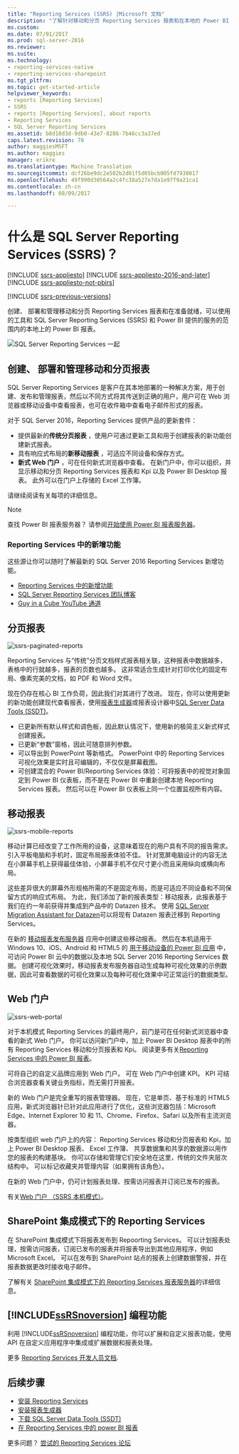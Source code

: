 ```yaml
---
title: "Reporting Services (SSRS) |Microsoft 文档"
description: "了解针对移动和分页 Reporting Services 报表和在本地的 Power BI 报表工具和服务。"
ms.custom: 
ms.date: 07/01/2017
ms.prod: sql-server-2016
ms.reviewer: 
ms.suite: 
ms.technology:
- reporting-services-native
- reporting-services-sharepoint
ms.tgt_pltfrm: 
ms.topic: get-started-article
helpviewer_keywords:
- reports [Reporting Services]
- SSRS
- reports [Reporting Services], about reports
- Reporting Services
- SQL Server Reporting Services
ms.assetid: b8d18d3d-9db0-43e7-8286-7b46cc3a37ed
caps.latest.revision: 70
author: maggiesMSFT
ms.author: maggies
manager: erikre
ms.translationtype: Machine Translation
ms.sourcegitcommit: dcf26be9dc2e502b2d01f5d05bcb005fd7938017
ms.openlocfilehash: 49f990d30564a2c4fc38a527e7da1e97f9a21ca1
ms.contentlocale: zh-cn
ms.lasthandoff: 08/09/2017

---
```


# <a name="what-is-sql-server-reporting-services-ssrs"></a>什么是 SQL Server Reporting Services (SSRS)？

[!INCLUDE [ssrs-appliesto](../includes/ssrs-appliesto.md)] [!INCLUDE [ssrs-appliesto-2016-and-later](../includes/ssrs-appliesto-2016-and-later.md)] [!INCLUDE [ssrs-appliesto-not-pbirs](../includes/ssrs-appliesto-not-pbirs.md)]

[!INCLUDE [ssrs-previous-versions](../includes/ssrs-previous-versions.md)]

创建、 部署和管理移动和分页 Reporting Services 报表和在准备就绪，可以使用的工具和 SQL Server Reporting Services (SSRS) 和 Power BI 提供的服务的范围内的本地上的 Power BI 报表。

![SQL Server Reporting Services 一起](../reporting-services/media/ss-reporting-services-all-together.png "SQL Server Reporting Services 所有组合在一起")

## <a name="create-deploy-and-manage-mobile-and-paginated-reports"></a>创建、 部署和管理移动和分页报表

SQL Server Reporting Services 是客户在其本地部署的一种解决方案，用于创建、发布和管理报表，然后以不同方式将其传送到正确的用户，用户可在 Web 浏览器或移动设备中查看报表，也可在收件箱中查看电子邮件形式的报表。

对于 SQL Server 2016，Reporting Services 提供产品的更新套件：

* 提供最新的**传统分页报表** ，使用户可通过更新工具和用于创建报表的新功能创建新式报表。
* 具有响应式布局的**新移动报表** ，可适应不同设备和保存方式。
* **新式 Web 门户** ，可在任何新式浏览器中查看。 在新门户中，你可以组织，并显示移动和分页 Reporting Services 报表和 Kpi 以及 Power BI Desktop 报表。 此外可以在门户上存储的 Excel 工作簿。

请继续阅读有关每项的详细信息。

> [!NOTE]
> 查找 Power BI 报表服务器？ 请参阅[开始使用 Power BI 报表服务器](https://powerbi.microsoft.com/documentation/reportserver-get-started/)。

### <a name="whats-new-in-reporting-services"></a>Reporting Services 中的新增功能

这些源让你可以随时了解最新的 SQL Server 2016 Reporting Services 新增功能。

* [Reporting Services 中的新增功能](../reporting-services/what-s-new-in-sql-server-reporting-services-ssrs.md)
* [SQL Server Reporting Services 团队博客](https://blogs.msdn.microsoft.com/sqlrsteamblog/)
* [Guy in a Cube YouTube 通道](https://www.youtube.com/channel/UCFp1vaKzpfvoGai0vE5VJ0w)

## <a name="paginated-reports"></a>分页报表

![ssrs-paginated-reports](../reporting-services/media/ssrs-paginated-reports.png)

Reporting Services 与“传统”分页文档样式报表相关联，这种报表中数据越多，表格中的行就越多，报表的页数也越多。 这非常适合生成针对打印优化的固定布局、像素完美的文档，如 PDF 和 Word 文件。

现在仍存在核心 BI 工作负荷，因此我们对其进行了改进。 现在，你可以使用更新的新功能创建现代查看报表，使用[报表生成器](../reporting-services/report-builder/report-builder-in-sql-server-2016.md)或报表设计器中[SQL Server Data Tools (SSDT)](../reporting-services/tools/reporting-services-in-sql-server-data-tools-ssdt.md)。

* 已更新所有默认样式和调色板，因此默认情况下，使用新的极简主义新式样式创建报表。
* 已更新“参数”窗格，因此可随意排列参数。
* 可以导出到 PowerPoint 等新格式。 PowerPoint 中的 Reporting Services 可视化效果是实时且可编辑的，不仅仅是屏幕截图。
* 可创建混合的 Power BI/Reporting Services 体验：可将报表中的视觉对象固定到 Power BI 仪表板，而不是在 Power BI 中重新创建本地 Reporting Services 报表。 然后可以在 Power BI 仪表板上同一个位置监视所有内容。

## <a name="mobile-reports"></a>移动报表

![ssrs-mobile-reports](../reporting-services/media/ssrs-mobile-reports.png)

移动计算已经改变了工作所用的设备，这意味着现在的用户具有不同的报告需求。 引入平板电脑和手机时，固定布局报表体验不佳。 针对宽屏电脑设计的内容无法在小屏幕手机上获得最佳体验，小屏幕手机不仅尺寸更小而且采用纵向或横向布局。

这些差异很大的屏幕外形规格所需的不是固定布局，而是可适应不同设备和不同保留方式的响应式布局。 为此，我们添加了新的报表类型：移动报表，此报表基于我们在约一年前获得并集成到产品中的 Datazen 技术。 使用 [SQL Server Migration Assistant for Datazen](https://www.microsoft.com/download/details.aspx?id=53128)可以将现有 Datazen 报表迁移到 Reporting Services。 

在新的 [移动报表发布服务器](../reporting-services/mobile-reports/create-mobile-reports-with-sql-server-mobile-report-publisher.md) 应用中创建这些移动报表。 然后在本机适用于 Windows 10、iOS、Android 和 HTML5 的 [用于移动设备的 Power BI 应用](https://powerbi.microsoft.com/documentation/powerbi-power-bi-apps-for-mobile-devices/) 中，可访问 Power BI 云中的数据以及本地 SQL Server 2016 Reporting Services 数据。 创建可视化效果时，移动报表发布服务器自动生成每种可视化效果的示例数据，因此可查看数据的可视化效果以及每种可视化效果中可正常运行的数据类型。

## <a name="web-portal"></a>Web 门户

![ssrs-web-portal](../reporting-services/media/ssrs-web-portal.png)

对于本机模式 Reporting Services 的最终用户，前门是可在任何新式浏览器中查看的新式 Web 门户。 你可以访问新门户中，加上 Power BI Desktop 报表中的所有 Reporting Services 移动和分页报表和 Kpi。 阅读更多有关[Reporting Services 中的 Power BI 报表](../reporting-services/power-bi-reports-in-reporting-services.md)。  

可将自己的自定义品牌应用到 Web 门户。 可在 Web 门户中创建 KPI。 KPI 可结合浏览器查看关键业务指标，而无需打开报表。 

新的 Web 门户是完全重写的报表管理器。 现在，它是单页、基于标准的 HTML5 应用，新式浏览器针已针对此应用进行了优化，这些浏览器包括：Microsoft Edge、Internet Explorer 10 和 11、Chrome、Firefox、Safari 以及所有主流浏览器。

按类型组织 web 门户上的内容： Reporting Services 移动和分页报表和 Kpi，加上 Power BI Desktop 报表、 Excel 工作簿、 共享数据集和共享的数据源以用作您的报表的构建基块。 你可以存储和管理它们安全地在这里，传统的文件夹层次结构中。 可以标记收藏夹并管理内容（如果拥有该角色）。

在新的 Web 门户中，仍可计划报表处理、按需访问报表并订阅已发布的报表。

有关[Web 门户 （SSRS 本机模式）](../reporting-services/web-portal-ssrs-native-mode.md)。

## <a name="reporting-services-in-sharepoint-integrated-mode"></a>SharePoint 集成模式下的 Reporting Services

在 SharePoint 集成模式下将报表发布到 Repoorting Services。 可以计划报表处理，按需访问报表，订阅已发布的报表并将报表导出到其他应用程序，例如 Microsoft Excel。 可以在发布到 SharePoint 站点的报表上创建数据警报，并在报表数据更改时接收电子邮件。  

了解有关 [SharePoint 集成模式下的 Reporting Services 报表服务器](../reporting-services/report-server-sharepoint/reporting-services-report-server-sharepoint-mode.md)的详细信息。

## <a name="includessrsnoversionincludesssrsnoversion-mdmd-programming-features"></a>[!INCLUDE[ssRSnoversion](../includes/ssrsnoversion-md.md)] 编程功能

利用 [!INCLUDE[ssRSnoversion](../includes/ssrsnoversion-md.md)] 编程功能，你可以扩展和自定义报表功能，使用 API 在自定义应用程序中集成或扩展数据和报表处理。

更多 [Reporting Services 开发人员文档](../reporting-services/reporting-services-developer-documentation.md). 

## <a name="next-steps"></a>后续步骤

* [安装 Reporting Services](../reporting-services/install-windows/install-reporting-services.md)  
* [安装报表生成器](../reporting-services/install-windows/install-report-builder.md)   
* [下载 SQL Server Data Tools (SSDT)](http://go.microsoft.com/fwlink/?LinkID=616714)  
* [在 Reporting Services 中的 power BI 报表](../reporting-services/power-bi-reports-in-reporting-services.md)

更多问题？ [尝试的 Reporting Services 论坛](http://go.microsoft.com/fwlink/?LinkId=620231)

